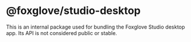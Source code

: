 # @foxglove/studio-desktop

This is an internal package used for bundling the Foxglove Studio desktop app. Its API is not considered public or stable.
